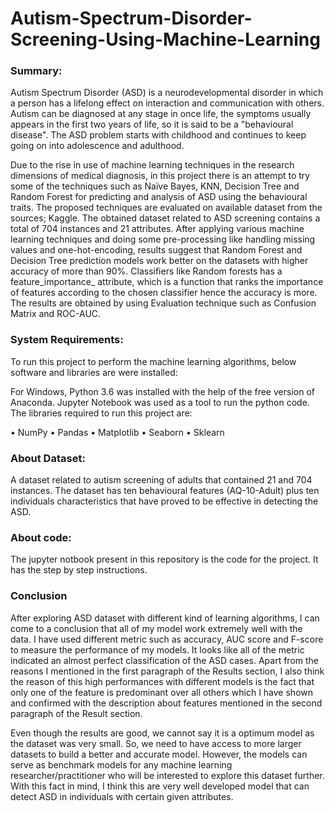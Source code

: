 # Autism-Spectrum-Disorder-Screening-Using-Machine-Learning

### Summary: 

Autism Spectrum Disorder (ASD) is a neurodevelopmental disorder in which a person has a lifelong effect on interaction and communication with others. Autism can be diagnosed at any stage in once life, the symptoms usually appears in the first two years of life, so it is said to be a "behavioural disease". The ASD problem starts with childhood and continues to keep going on into adolescence and adulthood. 

Due to the rise in use of machine learning techniques in the research dimensions of medical diagnosis, in this project there is an attempt to try some of the techniques such as Naïve Bayes, KNN, Decision Tree and Random Forest for predicting and analysis of ASD using the behavioural traits. The proposed techniques are evaluated on available dataset from the sources; Kaggle. The obtained dataset related to ASD screening contains a total of 704 instances and 21 attributes. After applying various machine learning techniques and doing some pre-processing like handling missing values and one-hot-encoding, results suggest that Random Forest and Decision Tree prediction models work better on the datasets with higher accuracy of more than 90%. Classifiers like Random forests has a feature_importance_ attribute, which is a function that ranks the importance of features according to the chosen classifier hence the accuracy is more. The results are obtained by using Evaluation technique such as Confusion Matrix and ROC-AUC.

### System Requirements:

To run this project to perform the machine learning algorithms, below software and libraries are were installed:

For Windows, Python 3.6 was installed with the help of the free version of Anaconda. Jupyter Notebook was used as a tool to run the python code. 
The libraries required to run this project are:

•	NumPy
•	Pandas 
•	Matplotlib
•	Seaborn
•	Sklearn

### About Dataset:

A dataset related to autism screening of adults that contained 21 and 704 instances. 
The dataset has ten behavioural features (AQ-10-Adult) plus ten individuals characteristics that have proved to be effective in detecting the ASD.

### About code:

The jupyter notbook present in this repository is the code for the project. It has the step by step instructions. 

### Conclusion

After exploring ASD dataset with different kind of learning algorithms, I can come to a conclusion that all of my model work extremely well with the data. I have used different metric such as accuracy, AUC score and F-score to measure the performance of my models. It looks like all of the metric indicated an almost perfect classification of the ASD cases. Apart from the reasons I mentioned in the first paragraph of the Results section, I also think the reason of this high performances with different models is the fact that only one of the feature is predominant over all others which I have shown and confirmed with the description about features mentioned in the second paragraph of the Result section.

Even though the results are good, we cannot say it is a optimum model as the dataset was very small. So, we need to have access to more larger datasets to build a better and accurate model. However, the models can serve as benchmark models for any machine learning researcher/practitioner who will be interested to explore this dataset further. With this fact in mind, I think this are very well developed model that can detect ASD in individuals with certain given attributes.

